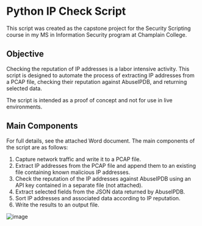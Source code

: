 # Python IP Check Script
This script was created as the capstone project for the Security Scripting course in my MS in Information Security program at Champlain College.

## Objective
Checking the reputation of IP addresses is a labor intensive activity. This script is designed to automate the process of extracting IP addresses from a PCAP file, checking their reputation against AbuseIPDB, and returning selected data.

The script is intended as a proof of concept and not for use in live environments.

## Main Components
For full details, see the attached Word document. The main components of the script are as follows:
1. Capture network traffic and write it to a PCAP file.
2. Extract IP addresses from the PCAP file and append them to an existing file containing known malicious IP addresses.
3. Check the reputation of the IP addresses against AbuseIPDB using an API key contained in a separate file (not attached).
4. Extract selected fields from the JSON data returned by AbuseIPDB.
5. Sort IP addresses and associated data according to IP reputation.
6. Write the results to an output file.

![image](https://github.com/user-attachments/assets/116dabd8-c645-48ba-b12f-c7fc8ef7f8e8)
